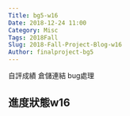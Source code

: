 ```yaml
---
Title: bg5-w16
Date: 2018-12-24 11:00
Category: Misc
Tags: 2018Fall
Slug: 2018-Fall-Project-Blog-w16
Author: finalproject-bg5
---
```


自評成績  倉儲連結  bug處理

<!-- PELICAN_END_SUMMARY -->

進度狀態w16
----







